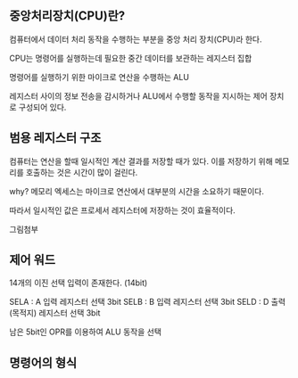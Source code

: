 ## 중앙처리장치(CPU)란?

컴퓨터에서 데이터 처리 동작을 수행하는 부분을 중앙 처리 장치(CPU)라 한다.

CPU는 명령어를 실행하는데 필요한 중간 데이터를 보관하는 레지스터 집합

명령어를 실행하기 위한 마이크로 연산을 수행하는 ALU

레지스터 사이의 정보 전송을 감시하거나 ALU에서 수행할 동작을 지시하는 제어 장치로 구성되어 있다.



## 범용 레지스터 구조

컴퓨터는 연산을 할때 일시적인 계산 결과를 저장할 때가 있다. 이를 저장하기 위해 메모리를 호출하는 것은 시간이 많이 걸린다.

why? 메모리 엑세스는 마이크로 연산에서 대부분의 시간을 소요하기 때문이다.

따라서 일시적인 값은 프로세서 레지스터에 저장하는 것이 효율적이다.

그림첨부

## 제어 워드

14개의 이진 선택 입력이 존재한다. (14bit)

SELA : A 입력 레지스터 선택 3bit
SELB : B 입력 레지스터 선택 3bit
SELD : D 출력(목적지) 레지스터 선택 3bit

남은 5bit인 OPR를 이용하여 ALU 동작을 선택



## 명령어의 형식



